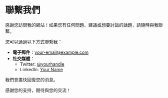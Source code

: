 # 聯繫我們

感謝您訪問我的網站！如果您有任何問題、建議或想要討論的話題，請隨時與我聯繫。

您可以通過以下方式聯繫我：

- **電子郵件**：[your-email@example.com](mailto:your-email@example.com)
- **社交媒體**：
  - Twitter: [@yourhandle](https://twitter.com/yourhandle)
  - LinkedIn: [Your Name](https://www.linkedin.com/in/yourname/)
  
我們會盡快回復您的消息。

感謝您的支持，期待與您的交流！

